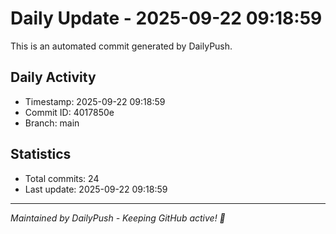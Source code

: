 # Daily Update - 2025-09-22 09:18:59

This is an automated commit generated by DailyPush.

## Daily Activity
- Timestamp: 2025-09-22 09:18:59
- Commit ID: 4017850e
- Branch: main

## Statistics
- Total commits: 24
- Last update: 2025-09-22 09:18:59

---
*Maintained by DailyPush - Keeping GitHub active! 🚀*
